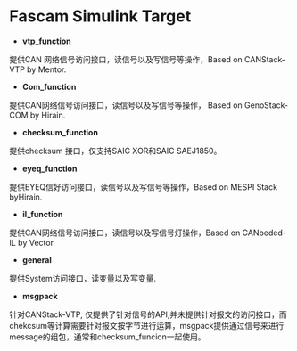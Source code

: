 # Fascam Simulink Target



* **vtp\_function**

提供CAN 网络信号访问接口，读信号以及写信号等操作，Based on CANStack-VTP by Mentor.

* **Com\_function**

提供CAN网络信号访问接口，读信号以及写信号等操作， Based on GenoStack-COM by Hirain.

* **checksum\_function**

提供checksum  接口，仅支持SAIC XOR和SAIC SAEJ1850。

* **eyeq\_function**

提供EYEQ信好访问接口，读信号以及写信号等操作，Based on MESPI Stack byHirain.

* **il\_function**

提供CAN网络信号访问接口，读信号以及写信号灯操作，Based on CANbeded-IL by Vector.

* **general**

提供System访问接口，读变量以及写变量.

* **msgpack**

针对CANStack-VTP, 仅提供了针对信号的API,并未提供针对报文的访问接口，而chekcsum等计算需要针对报文按字节进行运算，msgpack提供通过信号来进行message的组包，通常和checksum\_funcion一起使用。



